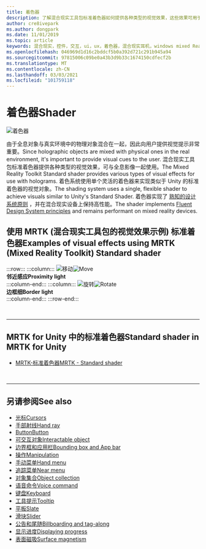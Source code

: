 ```yaml
---
title: 着色器
description: 了解混合现实工具包标准着色器如何提供各种类型的视觉效果，这些效果可用于混合现实应用中的全息影像。
author: cre8ivepark
ms.author: dongpark
ms.date: 11/01/2019
ms.topic: article
keywords: 混合现实，控件，交互，ui，ux，着色器，混合现实耳机，windows mixed Reality 耳机，虚拟现实耳机，HoloLens，MRTK，混合现实工具包，视觉效果
ms.openlocfilehash: 046969d1d16c2bddcf5b0a392d721c291b945a94
ms.sourcegitcommit: 97815006c09be0a43b3d9b33c1674150cdfecf2b
ms.translationtype: MT
ms.contentlocale: zh-CN
ms.lasthandoff: 03/03/2021
ms.locfileid: "101759118"
---
```

# <a name="shader"></a><span data-ttu-id="c3271-104">着色器</span><span class="sxs-lookup"><span data-stu-id="c3271-104">Shader</span></span>

![着色器](images/UX_Hero_StandardShader.jpg)

<span data-ttu-id="c3271-106">由于全息对象与真实环境中的物理对象混合在一起，因此向用户提供视觉提示非常重要。</span><span class="sxs-lookup"><span data-stu-id="c3271-106">Since holographic objects are mixed with physical ones in the real environment, it's important to provide visual cues to the user.</span></span> <span data-ttu-id="c3271-107">混合现实工具包标准着色器提供各种类型的视觉效果，可与全息影像一起使用。</span><span class="sxs-lookup"><span data-stu-id="c3271-107">The Mixed Reality Toolkit Standard shader provides various types of visual effects for use with holograms.</span></span> <span data-ttu-id="c3271-108">着色系统使用单个灵活的着色器来实现类似于 Unity 的标准着色器的视觉对象。</span><span class="sxs-lookup"><span data-stu-id="c3271-108">The shading system uses a single, flexible shader to achieve visuals similar to Unity's Standard Shader.</span></span> <span data-ttu-id="c3271-109">着色器实现了 [熟知的设计系统原则](https://www.microsoft.com/design/fluent/#/) ，并在混合现实设备上保持高性能。</span><span class="sxs-lookup"><span data-stu-id="c3271-109">The shader implements [Fluent Design System principles](https://www.microsoft.com/design/fluent/#/) and remains performant on mixed reality devices.</span></span>
<br>

## <a name="examples-of-visual-effects-using-mrtk-mixed-reality-toolkit-standard-shader"></a><span data-ttu-id="c3271-110">使用 MRTK (混合现实工具包的视觉效果示例) 标准着色器</span><span class="sxs-lookup"><span data-stu-id="c3271-110">Examples of visual effects using MRTK (Mixed Reality Toolkit) Standard shader</span></span> 
:::row:::
    :::column:::
       <span data-ttu-id="c3271-111">![移动](images/UX_Button_Affordance_ProximityLight.jpg)</span><span class="sxs-lookup"><span data-stu-id="c3271-111">![Move](images/UX_Button_Affordance_ProximityLight.jpg)</span></span><br>
       <span data-ttu-id="c3271-112">**邻近感应**</span><span class="sxs-lookup"><span data-stu-id="c3271-112">**Proximity light**</span></span><br>
    :::column-end:::
    :::column:::
       <span data-ttu-id="c3271-113">![旋转](images/UX_Button_Affordance_FocusHighlight.jpg)</span><span class="sxs-lookup"><span data-stu-id="c3271-113">![Rotate](images/UX_Button_Affordance_FocusHighlight.jpg)</span></span><br>
        <span data-ttu-id="c3271-114">**边框细**</span><span class="sxs-lookup"><span data-stu-id="c3271-114">**Border light**</span></span><br>
    :::column-end:::
:::row-end:::

<br>

---

## <a name="standard-shader-in-mrtk-for-unity"></a><span data-ttu-id="c3271-115">MRTK for Unity 中的标准着色器</span><span class="sxs-lookup"><span data-stu-id="c3271-115">Standard shader in MRTK for Unity</span></span>

* [<span data-ttu-id="c3271-116">MRTK-标准着色器</span><span class="sxs-lookup"><span data-stu-id="c3271-116">MRTK - Standard shader</span></span>](https://docs.microsoft.com/windows/mixed-reality/mrtk-docs/features/rendering/mrtk-standard-shader.md)

<br>

---

## <a name="see-also"></a><span data-ttu-id="c3271-117">另请参阅</span><span class="sxs-lookup"><span data-stu-id="c3271-117">See also</span></span>

* [<span data-ttu-id="c3271-118">光标</span><span class="sxs-lookup"><span data-stu-id="c3271-118">Cursors</span></span>](cursors.md)
* [<span data-ttu-id="c3271-119">手部射线</span><span class="sxs-lookup"><span data-stu-id="c3271-119">Hand ray</span></span>](point-and-commit.md)
* [<span data-ttu-id="c3271-120">Button</span><span class="sxs-lookup"><span data-stu-id="c3271-120">Button</span></span>](button.md)
* [<span data-ttu-id="c3271-121">可交互对象</span><span class="sxs-lookup"><span data-stu-id="c3271-121">Interactable object</span></span>](interactable-object.md)
* [<span data-ttu-id="c3271-122">边界框和应用栏</span><span class="sxs-lookup"><span data-stu-id="c3271-122">Bounding box and App bar</span></span>](app-bar-and-bounding-box.md)
* [<span data-ttu-id="c3271-123">操作</span><span class="sxs-lookup"><span data-stu-id="c3271-123">Manipulation</span></span>](direct-manipulation.md)
* [<span data-ttu-id="c3271-124">手动菜单</span><span class="sxs-lookup"><span data-stu-id="c3271-124">Hand menu</span></span>](hand-menu.md)
* [<span data-ttu-id="c3271-125">追踪菜单</span><span class="sxs-lookup"><span data-stu-id="c3271-125">Near menu</span></span>](near-menu.md)
* [<span data-ttu-id="c3271-126">对象集合</span><span class="sxs-lookup"><span data-stu-id="c3271-126">Object collection</span></span>](object-collection.md)
* [<span data-ttu-id="c3271-127">语音命令</span><span class="sxs-lookup"><span data-stu-id="c3271-127">Voice command</span></span>](voice-input.md)
* [<span data-ttu-id="c3271-128">键盘</span><span class="sxs-lookup"><span data-stu-id="c3271-128">Keyboard</span></span>](keyboard.md)
* [<span data-ttu-id="c3271-129">工具提示</span><span class="sxs-lookup"><span data-stu-id="c3271-129">Tooltip</span></span>](tooltip.md)
* [<span data-ttu-id="c3271-130">平板</span><span class="sxs-lookup"><span data-stu-id="c3271-130">Slate</span></span>](slate.md)
* [<span data-ttu-id="c3271-131">滑块</span><span class="sxs-lookup"><span data-stu-id="c3271-131">Slider</span></span>](slider.md)
* [<span data-ttu-id="c3271-132">公告和尾随</span><span class="sxs-lookup"><span data-stu-id="c3271-132">Billboarding and tag-along</span></span>](billboarding-and-tag-along.md)
* [<span data-ttu-id="c3271-133">显示进度</span><span class="sxs-lookup"><span data-stu-id="c3271-133">Displaying progress</span></span>](progress.md)
* [<span data-ttu-id="c3271-134">表面磁吸</span><span class="sxs-lookup"><span data-stu-id="c3271-134">Surface magnetism</span></span>](surface-magnetism.md)
